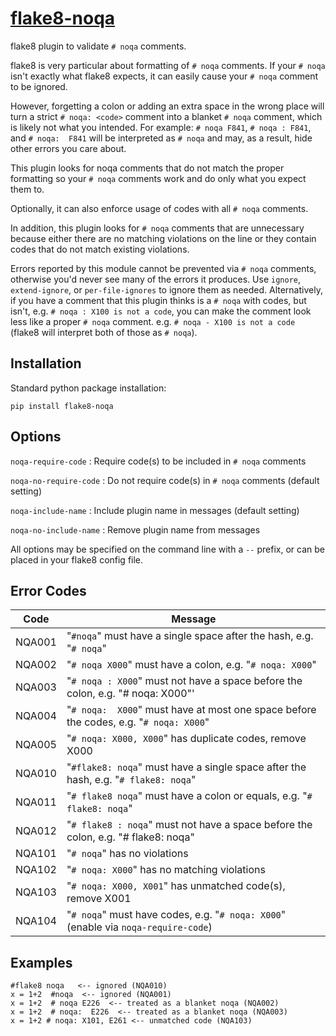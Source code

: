 [flake8-noqa](https://github.com/plinss/flake8-noqa)
==========

flake8 plugin to validate `# noqa` comments.

flake8 is very particular about formatting of `# noqa` comments.
If your `# noqa` isn't exactly what flake8 expects,
it can easily cause your `# noqa` comment to be ignored.

However, forgetting a colon or adding an extra space in the wrong place
will turn a strict `# noqa: <code>` comment
into a blanket `# noqa` comment,
which is likely not what you intended.
For example:
`# noqa F841`,
`# noqa : F841`,
and `# noqa:  F841`
will be interpreted as `# noqa`
and may, as a result,
hide other errors you care about.

This plugin looks for noqa comments
that do not match the proper formatting
so your `# noqa` comments work and do only what you expect them to.

Optionally, it can also enforce usage of codes with all `# noqa` comments.

In addition, this plugin looks for `# noqa` comments that are unnecessary
because either there are no matching violations on the line
or they contain codes that do not match existing violations.

Errors reported by this module cannot be prevented via `# noqa` comments,
otherwise you'd never see many of the errors it produces.
Use `ignore`, `extend-ignore`, or `per-file-ignores` to ignore them as needed.
Alternatively, if you have a comment that this plugin thinks is a
`# noqa` with codes,
but isn't,
e.g. `# noqa : X100 is not a code`,
you can make the comment look less like a proper `# noqa` comment.
e.g. `# noqa - X100 is not a code`
(flake8 will interpret both of those as `# noqa`).

Installation
------------

Standard python package installation:

    pip install flake8-noqa


Options
-------
`noqa-require-code`
: Require code(s) to be included in  `# noqa` comments

`noqa-no-require-code`
: Do not require code(s) in `# noqa` comments (default setting)

`noqa-include-name`
: Include plugin name in messages (default setting)

`noqa-no-include-name`
: Remove plugin name from messages

All options may be specified on the command line with a `--` prefix,
or can be placed in your flake8 config file.


Error Codes
-----------

| Code   | Message |
|--------|---------|
| NQA001 | "`#noqa`" must have a single space after the hash, e.g. "`# noqa`" |
| NQA002 | "`# noqa X000`" must have a colon, e.g. "`# noqa: X000`" |
| NQA003 | "`# noqa : X000`" must not have a space before the colon, e.g. "# noqa: X000"' |
| NQA004 | "`# noqa:  X000`" must have at most one space before the codes, e.g. "`# noqa: X000`" |
| NQA005 | "`# noqa: X000, X000`" has duplicate codes, remove X000 |
| NQA010 | "`#flake8: noqa`" must have a single space after the hash, e.g. "`# flake8: noqa`" |
| NQA011 | "`# flake8 noqa`" must have a colon or equals, e.g. "`# flake8: noqa`" |
| NQA012 | "`# flake8 : noqa`" must not have a space before the colon, e.g. "# flake8: noqa" |
| NQA101 | "`# noqa`" has no violations |
| NQA102 | "`# noqa: X000`" has no matching violations |
| NQA103 | "`# noqa: X000, X001`" has unmatched code(s), remove X001 |
| NQA104 | "`# noqa`" must have codes, e.g. "`# noqa: X000`" (enable via `noqa-require-code`) |


Examples
--------

```
#flake8 noqa   <-- ignored (NQA010)
x = 1+2  #noqa  <-- ignored (NQA001)
x = 1+2  # noqa E226  <-- treated as a blanket noqa (NQA002)
x = 1+2  # noqa:  E226  <-- treated as a blanket noqa (NQA003)
x = 1+2 # noqa: X101, E261 <-- unmatched code (NQA103)
```